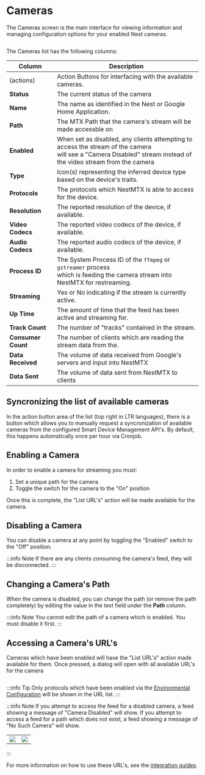 # Cameras

<script setup>
import { useData } from 'vitepress'
import { computed } from 'vue'

const { isDark } = useData()
const src = computed(() => isDark.value ? '/screenshots/cameras-dark.png' : '/screenshots/cameras-light.png')
const urlsSrc = computed(() => isDark.value ? '/screenshots/camera-urls-dark.png' : '/screenshots/camera-urls-light.png')
</script>

The Cameras screen is the main interface for viewing information and managing configuration options for your enabled Nest cameras.

<img :src="src" />

The Cameras list has the following columns:

| Column             | Description                                                                                                                                                           |
| ------------------ | --------------------------------------------------------------------------------------------------------------------------------------------------------------------- |
| (actions)          | Action Buttons for interfacing with the available cameras.                                                                                                            |
| **Status**         | The current status of the camera                                                                                                                                      |
| **Name**           | The name as identified in the Nest or Google Home Application.                                                                                                        |
| **Path**           | The MTX Path that the camera's stream will be made accessble on                                                                                                       |
| **Enabled**        | When set as disabled, any clients attempting to access the stream of the camera <br />will see a "Camera Disabled" stream instead of the video stream from the camera |
| **Type**           | Icon(s) representing the inferred device type based on the device's traits.                                                                                           |
| **Protocols**      | The protocols which NestMTX is able to access for the device.                                                                                                         |
| **Resolution**     | The reported resolution of the device, if available.                                                                                                                  |
| **Video Codecs**   | The reported video codecs of the device, if available.                                                                                                                |
| **Audio Codecs**   | The reported audio codecs of the device, if available.                                                                                                                |
| **Process ID**     | The System Process ID of the `ffmpeg` or `gstreamer` process <br />which is feeding the camera stream into NestMTX for restreaming.                                   |
| **Streaming**      | Yes or No indicating if the stream is currently active.                                                                                                               |
| **Up Time**        | The amount of time that the feed has been active and streaming for.                                                                                                   |
| **Track Count**    | The number of "tracks" contained in the stream.                                                                                                                       |
| **Consumer Count** | The number of clients which are reading the stream data from the.                                                                                                     |
| **Data Received**  | The volume of data received from Google's servers and input into NestMTX                                                                                              |
| **Data Sent**      | The volume of data sent from NestMTX to clients                                                                                                                       |

## Syncronizing the list of available cameras

In the action button area of the list (top right in LTR languages), there is a button which allows you to manually request a syncronization of available cameras from the configured Smart Device Management API's. By default, this happens automatically once per hour via Cronjob.

## Enabling a Camera

In order to enable a camera for streaming you must:

1. Set a unique path for the camera.
2. Toggle the switch for the camera to the "On" position

Once this is complete, the "List URL's" action will be made available for the camera.

## Disabling a Camera

You can disable a camera at any point by toggling the "Enabled" switch to the "Off" position.

:::info Note
If there are any clients consuming the camera's feed, they will be disconnected.
:::

## Changing a Camera's Path

When the camera is disabled, you can change the path (or remove the path completely) by editing the value in the text field under the **Path** column.

:::info Note
You cannot edit the path of a camera which is enabled. You must disable it first.
:::

## Accessing a Camera's URL's

Cameras which have been enabled will have the "List URL's" action made available for them. Once pressed, a dialog will open with all available URL's for the camera

<img :src="urlsSrc" />

:::info Tip
Only protocols which have been enabled via the [Environmental Configuration](/installation/configuration) will be shown in the URL list.
:::

:::info Note
If you attempt to access the feed for a disabled camera, a feed showing a message of "Camera Disabled" will show. If you attempt to access a feed for a path which does not exist, a feed showing a message of "No Such Camera" will show.

<table>
    <tbody>
        <tr>
            <td width="50%">
                <img src="/screenshots/camera-disabled.jpg" />
            </td>
            <td width="50%">
                <img src="/screenshots/no-such-camera.jpg" />
            </td>
        </tr>
    </tbody>
</table>
:::

For more information on how to use these URL's, see the [integration guides](/integrations/).
